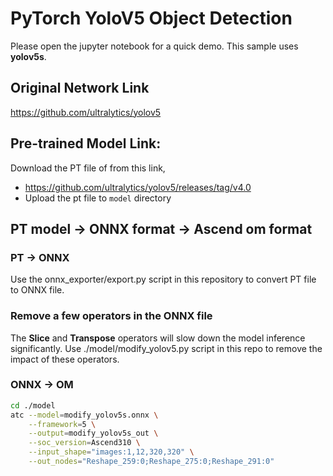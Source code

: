 # PyTorch YoloV5 Object Detection
Please open the jupyter notebook for a quick demo. This sample uses  **yolov5s**. 

## Original Network Link

https://github.com/ultralytics/yolov5

## Pre-trained Model Link:

Download the PT file of from this link,
- https://github.com/ultralytics/yolov5/releases/tag/v4.0
- Upload the pt file to `model` directory

## PT model -> ONNX format -> Ascend om format
### PT -> ONNX
Use the onnx_exporter/export.py script in this repository to convert PT file to ONNX file.

### Remove a few operators in the ONNX file
The  **Slice** and  **Transpose** operators will slow down the model inference significantly. Use ./model/modify_yolov5.py script in this repo to remove the impact of these operators.

### ONNX -> OM
```bash
cd ./model
atc --model=modify_yolov5s.onnx \
    --framework=5 \
    --output=modify_yolov5s_out \
    --soc_version=Ascend310 \
    --input_shape="images:1,12,320,320" \
    --out_nodes="Reshape_259:0;Reshape_275:0;Reshape_291:0"
```
